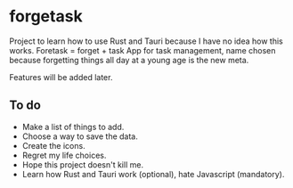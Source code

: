 # forgetask

Project to learn how to use Rust and Tauri because I have no idea how this works.
Foretask = forget + task
App for task management, name chosen because forgetting things all day at a young age is the new meta.

Features will be added later.

## To do

- Make a list of things to add.
- Choose a way to save the data.
- Create the icons.
- Regret my life choices.
- Hope this project doesn't kill me.
- Learn how Rust and Tauri work (optional), hate Javascript (mandatory).
